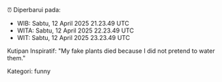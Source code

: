 ⏰ Diperbarui pada:
- WIB: Sabtu, 12 April 2025 21.23.49 UTC
- WITA: Sabtu, 12 April 2025 22.23.49 UTC
- WIT: Sabtu, 12 April 2025 23.23.49 UTC

Kutipan Inspiratif:
"My fake plants died because I did not pretend to water them."


Kategori: funny

